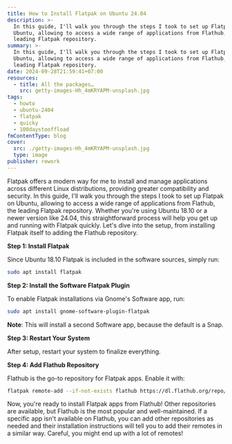 ```yaml
---
title: How to Install Flatpak on Ubuntu 24.04
description: >-
  In this guide, I'll walk you through the steps I took to set up Flatpak on
  Ubuntu, allowing to access a wide range of applications from Flathub, the
  leading Flatpak repository.
summary: >-
  In this guide, I'll walk you through the steps I took to set up Flatpak on
  Ubuntu, allowing to access a wide range of applications from Flathub, the
  leading Flatpak repository.
date: 2024-09-28T21:59:41+07:00
resources:
  - title: All the packages…
    src: getty-images-Hh_4mKRYAPM-unsplash.jpg
tags:
  - howto
  - ubuntu-2404
  - flatpak
  - quicky
  - 100daystooffload
fmContentType: blog
cover:
  src: ./getty-images-Hh_4mKRYAPM-unsplash.jpg
  type: image
publisher: rework
---
```


Flatpak offers a modern way for me to install and manage applications across different Linux distributions, providing greater compatibility and security. In this guide, I'll walk you through the steps I took to set up Flatpak on Ubuntu, allowing to access a wide range of applications from Flathub, the leading Flatpak repository. Whether you're using Ubuntu 18.10 or a newer version like 24.04, this straightforward process will help you get up and running with Flatpak quickly. Let's dive into the setup, from installing Flatpak itself to adding the Flathub repository.

**Step 1: Install Flatpak**

Since Ubuntu 18.10 Flatpak is included in the software sources, simply run:

```bash
sudo apt install flatpak
```

**Step 2: Install the Software Flatpak Plugin**

To enable Flatpak installations via Gnome's Software app, run:

```bash
sudo apt install gnome-software-plugin-flatpak
```

**Note**: This will install a second Software app, because the default is a Snap.

**Step 3: Restart Your System**

After setup, restart your system to finalize everything.

**Step 4: Add Flathub Repository**

Flathub is the go-to repository for Flatpak apps. Enable it with:

```bash
flatpak remote-add --if-not-exists flathub https://dl.flathub.org/repo/flathub.flatpakrepo
```

Now, you're ready to install Flatpak apps from Flathub! Other repositories are available, but Flathub is the most popular and well-maintained. If a specific app isn't available on Flathub, you can add other repositories as needed and their installation instructions will tell you to add their remotes in a similar way. Careful, you might end up with a lot of remotes!
